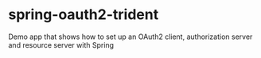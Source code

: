 # spring-oauth2-trident
Demo app that shows how to set up an OAuth2 client, authorization server and resource server with Spring
